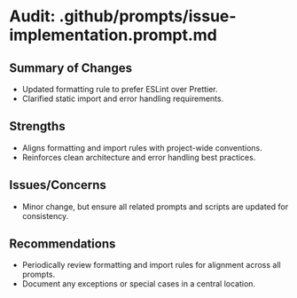 # Audit: .github/prompts/issue-implementation.prompt.md

## Summary of Changes
- Updated formatting rule to prefer ESLint over Prettier.
- Clarified static import and error handling requirements.

## Strengths
- Aligns formatting and import rules with project-wide conventions.
- Reinforces clean architecture and error handling best practices.

## Issues/Concerns
- Minor change, but ensure all related prompts and scripts are updated for consistency.

## Recommendations
- Periodically review formatting and import rules for alignment across all prompts.
- Document any exceptions or special cases in a central location.
